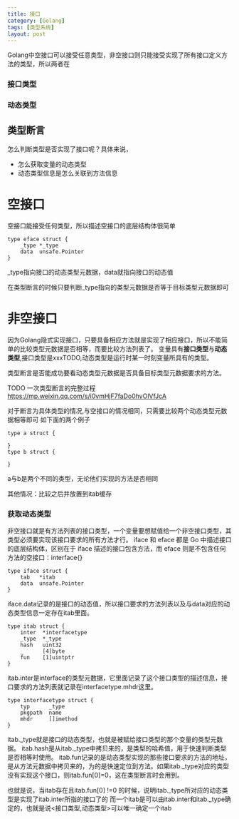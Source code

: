```yaml
---
title: 接口
category: [Golang]
tags: [类型系统]
layout: post
---
```


Golang中空接口可以接受任意类型，非空接口则只能接受实现了所有接口定义方法的类型，所以两者在

### 接口类型
### 动态类型

## 类型断言
怎么判断类型是否实现了接口呢？具体来说，
* 怎么获取变量的动态类型
* 动态类型信息是怎么关联到方法信息

# 空接口
空接口能接受任何类型，所以描述空接口的底层结构体很简单
```
type eface struct {
    _type *_type
    data  unsafe.Pointer
}
```
_type指向接口的动态类型元数据，data就指向接口的动态值

在类型断言的时候只要判断_type指向的类型元数据是否等于目标类型元数据即可

# 非空接口
因为Golang隐式实现接口，只要具备相应方法就是实现了相应接口，所以不能简单的比较类型元数据是否相等，而要比较方法列表了。
变量具有**接口类型**与**动态类型**,接口类型是xxxTODO,动态类型是运行时某一时刻变量所具有的类型。

类型断言是否能成功要看动态类型元数据是否具备目标类型元数据要求的方法。

TODO 一次类型断言的完整过程
https://mp.weixin.qq.com/s/i0vmHjF7faDo0hvOlVfJcA

对于断言为具体类型的情况,与空接口的情况相同，只需要比较两个动态类型元数据相等即可
如下面的两个例子
```
type a struct {

}
type b struct {

}
```
a与b是两个不同的类型，无论他们实现的方法是否相同

其他情况：比较之后并放置到itab缓存

### 获取动态类型
非空接口就是有方法列表的接口类型，一个变量要想赋值给一个非空接口类型，其类型必须要实现该接口要求的所有方法才行。
iface 和 eface 都是 Go 中描述接口的底层结构体，区别在于 iface 描述的接口包含方法，而 eface 则是不包含任何方法的空接口：interface{}
```
type iface struct {
    tab   *itab
    data  unsafe.Pointer
}
```
iface.data记录的是接口的动态值，所以接口要求的方法列表以及与data对应的动态类型信息一定存在itab里面。
```
type itab struct {
    inter  *interfacetype
    _type  *_type
    hash   uint32
    _      [4]byte
    fun    [1]uintptr 
}
```
itab.inter是interface的类型元数据，它里面记录了这个接口类型的描述信息，接口要求的方法列表就记录在interfacetype.mhdr这里。
```
type interfacetype struct {
    typ      _type
    pkgpath  name
    mhdr     []imethod
}   
```
itab._type就是接口的动态类型，也就是被赋给接口类型的那个变量的类型元数据。
itab.hash是从itab._type中拷贝来的，是类型的哈希值，用于快速判断类型是否相等时使用。
itab.fun记录的是动态类型实现的那些接口要求的方法的地址，是从方法元数据中拷贝来的，为的是快速定位到方法。如果itab._type对应的类型没有实现这个接口，则itab.fun[0]=0，这在类型断言时会用到。

也就是说，当itab存在且itab.fun[0] !=0 的时候，说明itab._type所对应的动态类型是实现了itab.inter所指的接口了的
而一个itab是可以由itab.inter和itab._type确定的，也就是说<接口类型,动态类型>可以唯一确定一个itab